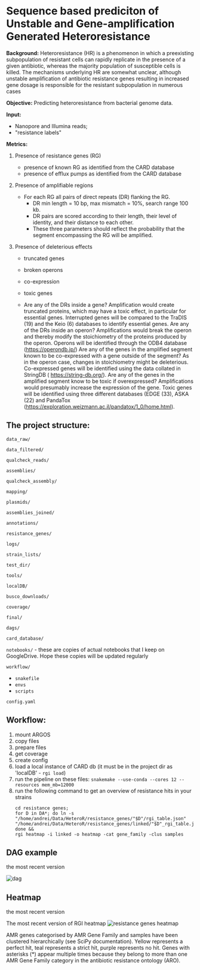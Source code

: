 # Sequence based prediciton of Unstable and Gene-amplification Generated Heteroresistance

**Background:** Heteroresistance (HR) is a phenomenon in which a preexisting subpopulation of resistant cells can rapidly replicate in the presence of a given antibiotic, whereas the majority population of susceptible cells is killed. The mechanisms underlying HR are somewhat unclear, although unstable amplification of antibiotic resistance genes resulting in increased gene dosage is responsible for the resistant subpopulation in numerous cases

**Objective:** Predicting heteroresistance from bacterial genome data.

**Input:** 
- Nanopore and Illumina reads;
- "resistance labels"

**Metrics:**

1. Presence of resistance genes (RG)
   - presence of known RG as identified from the CARD database
   - presence of efflux pumps as identified from the CARD database

2. Presence of amplifiable regions
   - For each RG all pairs of direct repeats (DR) flanking the RG. 
     - DR min length = 10 bp, max mismatch = 10%, search range 100 kb. 
     - DR pairs are scored according to their length, their level of identity, and their distance to each other. 
     - These three parameters should reflect the probability that the segment encompassing the RG will be amplified. 

3. Presence of deleterious effects
   - truncated genes
   - broken operons
   - co-expression
   - toxic genes

   - Are any of the DRs inside a gene? Amplification would create truncated proteins, which may have a toxic effect, in particular for essential genes. Interrupted genes will be compared to the TraDIS (19) and the Keio (6) databases to identify essential genes.
Are any of the DRs inside an operon? Amplifications would break the operon and thereby modify the stoichiometry of the proteins produced by the operon. Operons will be identified through the ODB4 database (https://operondb.jp/)
Are any of the genes in the amplified segment known to be co-expressed with a gene outside of the segment? As in the operon case, changes in stoichiometry might be deleterious. Co-expressed genes will be identified using the data collated in StringDB ( https://string-db.org/).
Are any of the genes in the amplified segment know to be toxic if overexpressed? Amplifications would presumably increase the expression of the gene. Toxic genes will be identified using three different databases (EDGE (33), ASKA (22) and PandaTox (https://exploration.weizmann.ac.il/pandatox/1_0/home.html).

## The project structure:

`data_raw/`

`data_filtered/`

`qualcheck_reads/`

`assemblies/`

`qualcheck_assembly/`

`mapping/`

`plasmids/`

`assemblies_joined/`

`annotations/`

`resistance_genes/`

`logs/`

`strain_lists/`

`test_dir/`

`tools/`

`localDB/`

`busco_downloads/`

`coverage/`

`final/`

`dags/`

`card_database/`

`notebooks/` - these are copies of actual notebooks that I keep on GoogleDrive. Hope these copies will be updated regularly

`workflow/`
 - `snakefile`
 - `envs`
 - `scripts`

`config.yaml`

## Workflow:

1. mount ARGOS
2. copy files
3. prepare files
4. get coverage
5. create config
6. load a local instance of CARD db (it must be in the project dir as 'localDB' - `rgi load`)
7. run the pipeline on these files: `snakemake --use-conda --cores 12 --resources mem_mb=12000`
8. run the following command to get an overview of resistance hits in your strains
   ```
   cd resistance genes; 
   for D in DA*; do ln -s "/home/andrei/Data/HeteroR/resistance_genes/"$D"/rgi_table.json" "/home/andrei/Data/HeteroR/resistance_genes/linked/"$D"_rgi_table.json"; done && 
   rgi heatmap -i linked -o heatmap -cat gene_family -clus samples
   ```

## DAG example

the most recent version

![dag](figures/dag_full.png)

## Heatmap

the most recent version

The most recent version of RGI heatmap
![resistance genes heatmap](figures/heatmap54.png)

AMR genes categorised by AMR Gene Family and samples have been clustered hierarchically (see SciPy documentation). 
Yellow represents a perfect hit, teal represents a strict hit, purple represents no hit. 
Genes with asterisks (*) appear multiple times because they belong to more than one AMR Gene Family category in the antibiotic resistance ontology (ARO).